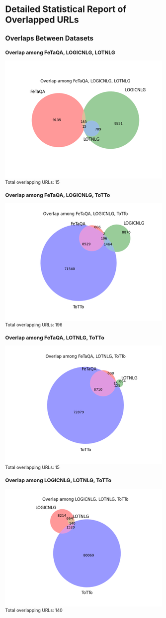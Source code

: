 # Detailed Statistical Report of Overlapped URLs

## Overlaps Between Datasets

### Overlap among FeTaQA, LOGICNLG, LOTNLG
![Venn Diagram](venn_0_1_2.png)
Total overlapping URLs: 15

### Overlap among FeTaQA, LOGICNLG, ToTTo
![Venn Diagram](venn_0_1_3.png)
Total overlapping URLs: 196

### Overlap among FeTaQA, LOTNLG, ToTTo
![Venn Diagram](venn_0_2_3.png)
Total overlapping URLs: 15

### Overlap among LOGICNLG, LOTNLG, ToTTo
![Venn Diagram](venn_1_2_3.png)
Total overlapping URLs: 140

